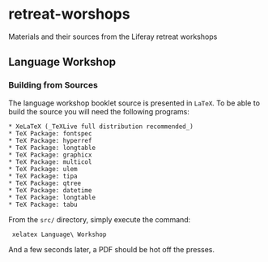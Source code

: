# retreat-worshops
Materials and their sources from the Liferay retreat workshops

## Language Workshop

### Building from Sources

The language workshop booklet source is presented in `LaTeX`. To be able to build the source you will need the following programs:

    * XeLaTeX (_TeXLive full distribution recommended_)
    * TeX Package: fontspec
    * TeX Package: hyperref
    * TeX Package: longtable
    * TeX Package: graphicx
    * TeX Package: multicol
    * TeX Package: ulem
    * TeX Package: tipa
    * TeX Package: qtree
    * TeX Package: datetime
    * TeX Package: longtable
    * TeX Package: tabu

From the `src/` directory, simply execute the command:

     xelatex Language\ Workshop

And a few seconds later, a PDF should be hot off the presses.